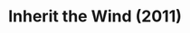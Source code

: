 ---
layout: shows
title: Inherit the Wind (2011)
image: 
category: 
details:
  Theatre: Theatre Jacksonville
cast:
crew:
  Director: Michael Lipp
external_links:
---